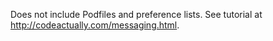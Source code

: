 Does not include Podfiles and preference lists. See tutorial at http://codeactually.com/messaging.html. 
